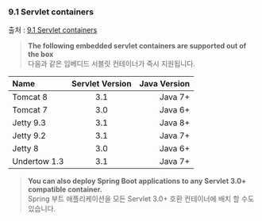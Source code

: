 

### 9.1 Servlet containers
출처 : [9.1 Servlet containers](https://docs.spring.io/spring-boot/docs/current/reference/htmlsingle/#_servlet_containers)

 > **The following embedded servlet containers are supported out of the box**  
 > 다음과 같은 임베디드 서블릿 컨테이너가 즉시 지원됩니다.  
 
| Name 	       | Servlet Version | Java Version |
| :----------- | :-------------: | -----------: |
| Tomcat 8     | 3.1             | Java 7+      |
| Tomcat 7     | 3.0             | Java 6+      |
| Jetty 9.3    | 3.1             | Java 8+      |
| Jetty 9.2    | 3.1             | Java 7+      |
| Jetty 8      | 3.0             | Java 6+      |
| Undertow 1.3 | 3.1             | Java 7+      |

 > **You can also deploy Spring Boot applications to any Servlet 3.0+ compatible container.**  
 > Spring 부트 애플리케이션을 모든 Servlet 3.0+ 호환 컨테이너에 배치 할 수도 있습니다.  
 
 
